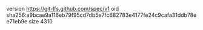 version https://git-lfs.github.com/spec/v1
oid sha256:a9bcae9a116eb79f95cd7db5e7fc682783e4177fe24c9cafa31ddb78ee71eb9e
size 4310
